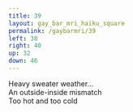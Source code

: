 ```yaml
---
title: 39
layout: gay_bar_mri_haiku_square
permalink: /gaybarmri/39
left: 38
right: 40
up: 32
down: 46
---
```

Heavy sweater weather…  
An outside-inside mismatch  
Too hot and too cold
